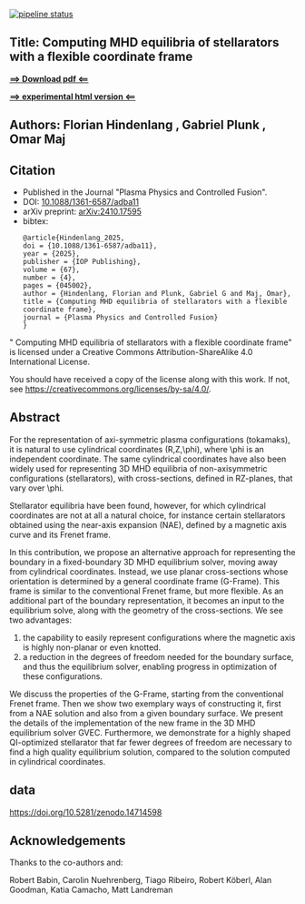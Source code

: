 [![pipeline status](https://gitlab.mpcdf.mpg.de/gvec-group/paper-gvec-g-frame/badges/main/pipeline.svg)](https://gitlab.mpcdf.mpg.de/gvec-group/paper-gvec-g-frame/-/commits/main)



## Title: Computing MHD equilibria of stellarators with a flexible coordinate frame 

[**==> Download pdf <==**](https://gitlab.mpcdf.mpg.de/gvec-group/paper-gvec-g-frame/-/jobs/artifacts/main/raw/HINDENLANG_PLUNK_MAJ_varenna2024_frenet.pdf?job=pdflatex_final)

[**==> experimental html version <==**](https://gvec-group.pages.mpcdf.de/paper-gvec-g-frame)

## Authors: Florian Hindenlang , Gabriel Plunk , Omar Maj

## Citation

* Published in the Journal "Plasma Physics and Controlled Fusion". 
* DOI: [10.1088/1361-6587/adba11](https://doi.org/10.1088/1361-6587/adba11)  
* arXiv preprint: [arXiv:2410.17595](https://arxiv.org/abs/2410.17595)
* bibtex:
  ```
  @article{Hindenlang_2025,
  doi = {10.1088/1361-6587/adba11},
  year = {2025},
  publisher = {IOP Publishing},
  volume = {67},
  number = {4},
  pages = {045002},
  author = {Hindenlang, Florian and Plunk, Gabriel G and Maj, Omar},
  title = {Computing MHD equilibria of stellarators with a flexible coordinate frame},
  journal = {Plasma Physics and Controlled Fusion}
  }
  ```

" Computing MHD equilibria of stellarators with a flexible coordinate frame" is licensed under a
Creative Commons Attribution-ShareAlike 4.0 International License.

You should have received a copy of the license along with this
work.  If not, see <https://creativecommons.org/licenses/by-sa/4.0/>.


## Abstract


For the representation of axi-symmetric plasma configurations (tokamaks), it is natural to use cylindrical coordinates (R,Z,\phi), where \phi is an independent coordinate. The same cylindrical coordinates have also been widely used for representing 3D MHD equilibria of non-axisymmetric configurations (stellarators), with cross-sections, defined in RZ-planes, that vary over \phi. 

Stellarator equilibria have been found, however, for which cylindrical coordinates are not at all a natural choice, for instance certain stellarators obtained using the near-axis expansion (NAE), defined by a magnetic axis curve and its Frenet frame.

In this contribution, we propose an alternative approach for representing the boundary in a fixed-boundary 3D MHD equilibrium solver, moving away from cylindrical coordinates. 
Instead, we use planar cross-sections whose orientation is determined by a general coordinate frame (G-Frame). This frame is similar to the conventional Frenet frame, but more flexible. 
As an additional part of the boundary representation, it becomes an input to the equilibrium solve, along with the geometry of the cross-sections.
We see two advantages: 
1. the capability to easily represent configurations where the magnetic axis is highly non-planar or even knotted. 
2. a reduction in the degrees of freedom needed for the boundary surface, and thus the equilibrium solver, enabling progress in optimization of these configurations.

We discuss the properties of the G-Frame, starting from the conventional Frenet frame. Then we show two exemplary ways of constructing it, first from a NAE solution and also from a given boundary surface. We present the details of the implementation of the new frame in the 3D MHD equilibrium solver GVEC. Furthermore, we demonstrate for a highly shaped QI-optimized stellarator that far fewer degrees of freedom are necessary to find a high quality equilibrium solution, compared to the solution computed in cylindrical coordinates.

## data

https://doi.org/10.5281/zenodo.14714598


## Acknowledgements
Thanks to the co-authors and: 

Robert Babin, Carolin Nuehrenberg,  Tiago Ribeiro, Robert Köberl, Alan Goodman, Katia Camacho, Matt Landreman 



